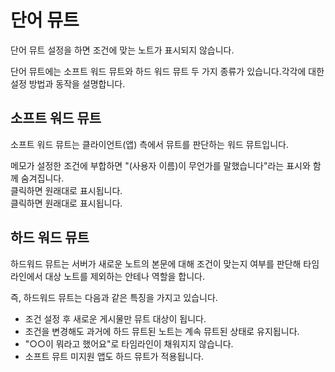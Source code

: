 # 단어 뮤트

단어 뮤트 설정을 하면 조건에 맞는 노트가 표시되지 않습니다.

단어 뮤트에는 소프트 워드 뮤트와 하드 워드 뮤트 두 가지 종류가 있습니다.각각에 대한 설정 방법과 동작을 설명합니다.

## 소프트 워드 뮤트

소프트 워드 뮤트는 클라이언트(앱) 측에서 뮤트를 판단하는 워드 뮤트입니다.

메모가 설정한 조건에 부합하면 "(사용자 이름)이 무언가를 말했습니다"라는 표시와 함께 숨겨집니다.\
클릭하면 원래대로 표시됩니다.\
클릭하면 원래대로 표시됩니다.

## 하드 워드 뮤트

하드워드 뮤트는 서버가 새로운 노트의 본문에 대해 조건이 맞는지 여부를 판단해 타임라인에서 대상 노트를 제외하는 안테나 역할을 합니다.

즉, 하드워드 뮤트는 다음과 같은 특징을 가지고 있습니다.

- 조건 설정 후 새로운 게시물만 뮤트 대상이 됩니다.
- 조건을 변경해도 과거에 하드 뮤트된 노트는 계속 뮤트된 상태로 유지됩니다.
- "○○이 뭐라고 했어요"로 타임라인이 채워지지 않습니다.
- 소프트 뮤트 미지원 앱도 하드 뮤트가 적용됩니다.
